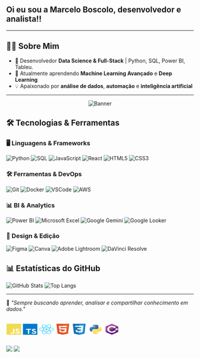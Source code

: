 ## Oi eu sou a Marcelo Boscolo, desenvolvedor e analista!!

---

## 👨‍💻 Sobre Mim
- 💼 Desenvolvedor **Data Science & Full-Stack** | Python, SQL, Power BI, Tableu. 
- 🌱 Atualmente aprendendo **Machine Learning Avançado** e **Deep Learning**  
- 💡 Apaixonado por **análise de dados**, **automação** e **inteligência artificial**  

---
<div align="center">

![Banner](https://media.giphy.com/media/v1.Y2lkPTc5MGI3NjExOHA4NXVvNzNyYm1mM3JnbnQ5dmRxa2JhZXczYWYzMjhnNjR4Z3JjayZlcD12MV9naWZzX3NlYXJjaCZjdD1n/JUSwkiO1Eh5K43ruN0/giphy.gif)

</div>

## 🛠 Tecnologias & Ferramentas

### 🖥 Linguagens & Frameworks
![Python](https://img.shields.io/badge/Python-3776AB?style=flat&logo=python&logoColor=white)
![SQL](https://img.shields.io/badge/SQL-4479A1?style=flat&logo=mysql&logoColor=white)
![JavaScript](https://img.shields.io/badge/JavaScript-F7DF1E?style=flat&logo=javascript&logoColor=black)
![React](https://img.shields.io/badge/React-20232A?style=flat&logo=react&logoColor=61DAFB)
![HTML5](https://img.shields.io/badge/HTML5-E34F26?style=flat&logo=html5&logoColor=white)
![CSS3](https://img.shields.io/badge/CSS3-1572B6?style=flat&logo=css3&logoColor=white)

### 🛠 Ferramentas & DevOps
![Git](https://img.shields.io/badge/Git-F05032?style=flat&logo=git&logoColor=white)
![Docker](https://img.shields.io/badge/Docker-2496ED?style=flat&logo=docker&logoColor=white)
![VSCode](https://img.shields.io/badge/VS%20Code-007ACC?style=flat&logo=visualstudiocode&logoColor=white)
![AWS](https://img.shields.io/badge/AWS-232F3E?style=flat&logo=amazon-aws&logoColor=white)

### 📊 BI & Analytics
![Power BI](https://img.shields.io/badge/Power%20BI-F2C811?style=flat&logo=power-bi&logoColor=white)
![Microsoft Excel](https://img.shields.io/badge/Microsoft_Excel-217346?style=flat&logo=microsoft-excel&logoColor=white)
![Google Gemini](https://img.shields.io/badge/google%20gemini-8E75B2?style=flat&logo=google%20gemini&logoColor=white)
![Google Looker](https://img.shields.io/badge/Google%20Looker-4285F4?style=flat&logo=looker&logoColor=white)

### 🎨 Design & Edição
![Figma](https://img.shields.io/badge/Figma-%23F24E1E?style=flat&logo=figma&logoColor=white)
![Canva](https://img.shields.io/badge/Canva-%2300C4CC?style=flat&logo=Canva&logoColor=white)
![Adobe Lightroom](https://img.shields.io/badge/Adobe%20Lightroom-31A8FF?style=flat&logo=adobe-lightroom&logoColor=white)
![DaVinci Resolve](https://img.shields.io/badge/DaVinci_Resolve-000000?style=flat&logo=blackmagic-design&logoColor=white)



## 📊 Estatísticas do GitHub

![GitHub Stats](https://github-readme-stats.vercel.app/api?username=devmarceloboscolo&show_icons=true&theme=dracula)
![Top Langs](https://github-readme-stats.vercel.app/api/top-langs/?username=Devmarceloboscolo&layout=compact&theme=dracula)


---
💬 *"Sempre buscando aprender, analisar e compartilhar conhecimento em dados."*


<div style="display: inline_block"><br>
  <img align="center" alt="Marcelo-Js" height="30" width="40" src="https://raw.githubusercontent.com/devicons/devicon/master/icons/javascript/javascript-plain.svg">
  <img align="center" alt="Marcelo-Ts" height="30" width="40" src="https://raw.githubusercontent.com/devicons/devicon/master/icons/typescript/typescript-plain.svg">
  <img align="center" alt="Marcelo-React" height="30" width="40" src="https://raw.githubusercontent.com/devicons/devicon/master/icons/react/react-original.svg">
  <img align="center" alt="Marcelo-HTML" height="30" width="40" src="https://raw.githubusercontent.com/devicons/devicon/master/icons/html5/html5-original.svg">
  <img align="center" alt="Marcelo-CSS" height="30" width="40" src="https://raw.githubusercontent.com/devicons/devicon/master/icons/css3/css3-original.svg">
  <img align="center" alt="Marcelo-Python" height="30" width="40" src="https://raw.githubusercontent.com/devicons/devicon/master/icons/python/python-original.svg">
  <img align="center" alt="Marcelo-Csharp" height="30" width="40" src="https://raw.githubusercontent.com/devicons/devicon/master/icons/csharp/csharp-original.svg">
</div>
  
  ##
 
<div> 
  
  <a href = "mailto:marceloboscolo215@gmail.com"><img src="https://img.shields.io/badge/-Gmail-%23333?style=for-the-badge&logo=gmail&logoColor=white" target="_blank"></a>
  <a href="https://www.linkedin.com/in/marcelosantos-dados" target="_blank"><img src="https://img.shields.io/badge/-LinkedIn-%230077B5?style=for-the-badge&logo=linkedin&logoColor=white" target="_blank"></a> 
  
</div>
